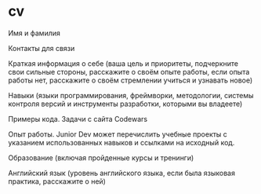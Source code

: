 # cv


Имя и фамилия

Контакты для связи

Краткая информация о себе (ваша цель и приоритеты, подчеркните свои сильные стороны, расскажите о своём опыте работы, если опыта работы нет, расскажите о своём стремлении учиться и узнавать новое)

Навыки (языки программирования, фреймворки, методологии, системы контроля версий и инструменты разработки, которыми вы владеете)

Примеры кода. Задачи с сайта Codewars

Опыт работы. Junior Dev может перечислить учебные проекты с указанием использованных навыков и ссылками на исходный код.

Образование (включая пройденные курсы и тренинги)

Английский язык (уровень английского языка, если была языковая практика, расскажите о ней)
